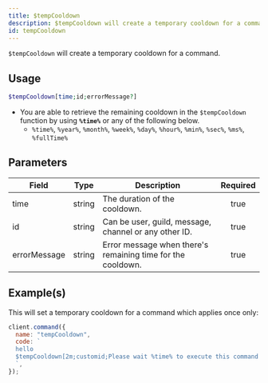 ```yaml
---
title: $tempCooldown
description: $tempCooldown will create a temporary cooldown for a command.
id: tempCooldown
---
```


`$tempCooldown` will create a temporary cooldown for a command.

## Usage

```php
$tempCooldown[time;id;errorMessage?]
```

- You are able to retrieve the remaining cooldown in the `$tempCooldown` function by using **`%time%`** or any of the
  following below.
  - `%time%`, `%year%`, `%month%`, `%week%`, `%day%`, `%hour%`, `%min%`, `%sec%`, `%ms%`, `%fullTime%`

## Parameters

| Field        | Type   | Description                                                 | Required |
| ------------ | ------ | ----------------------------------------------------------- | :------: |
| time         | string | The duration of the cooldown.                               |   true   |
| id           | string | Can be user, guild, message, channel or any other ID.       |   true   |
| errorMessage | string | Error message when there's remaining time for the cooldown. |   true   |

## Example(s)

This will set a temporary cooldown for a command which applies once only:

```javascript
client.command({
  name: "tempCooldown",
  code: `
  hello
  $tempCooldown[2m;customid;Please wait %time% to execute this command again.]
  `,
});
```
